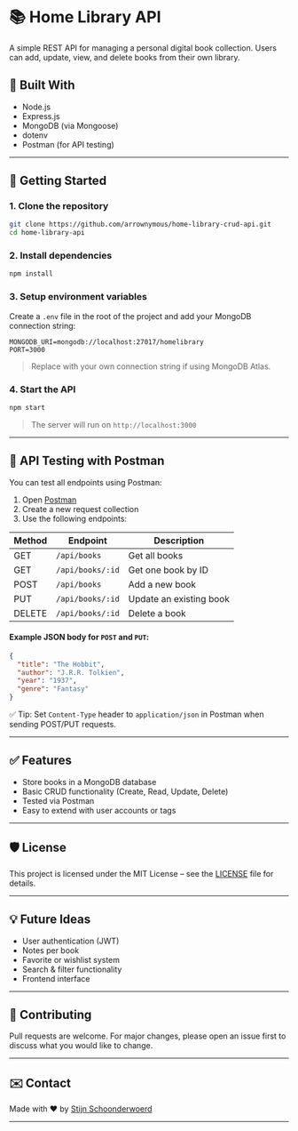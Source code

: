 # 📚 Home Library API

A simple REST API for managing a personal digital book collection. Users can add, update, view, and delete books from their own library.

## 🔧 Built With

- Node.js
- Express.js
- MongoDB (via Mongoose)
- dotenv
- Postman (for API testing)

---

## 🚀 Getting Started

### 1. Clone the repository

```bash
git clone https://github.com/arrownymous/home-library-crud-api.git
cd home-library-api
```

### 2. Install dependencies

```bash
npm install
```

### 3. Setup environment variables

Create a `.env` file in the root of the project and add your MongoDB connection string:

```
MONGODB_URI=mongodb://localhost:27017/homelibrary
PORT=3000
```

> Replace with your own connection string if using MongoDB Atlas.

### 4. Start the API

```bash
npm start
```

> The server will run on `http://localhost:3000`

---

## 🧪 API Testing with Postman

You can test all endpoints using Postman:

1. Open [Postman](https://www.postman.com/)
2. Create a new request collection
3. Use the following endpoints:

| Method | Endpoint         | Description             |
|--------|------------------|-------------------------|
| GET    | `/api/books`     | Get all books           |
| GET    | `/api/books/:id` | Get one book by ID      |
| POST   | `/api/books`     | Add a new book          |
| PUT    | `/api/books/:id` | Update an existing book |
| DELETE | `/api/books/:id` | Delete a book           |

#### Example JSON body for `POST` and `PUT`:

```json
{
  "title": "The Hobbit",
  "author": "J.R.R. Tolkien",
  "year": "1937",
  "genre": "Fantasy"
}
```

✅ Tip: Set `Content-Type` header to `application/json` in Postman when sending POST/PUT requests.

---

## ✅ Features

- Store books in a MongoDB database
- Basic CRUD functionality (Create, Read, Update, Delete)
- Tested via Postman
- Easy to extend with user accounts or tags

---

## 🛡️ License

This project is licensed under the MIT License – see the [LICENSE](LICENSE) file for details.

---

## 💡 Future Ideas

- User authentication (JWT)
- Notes per book
- Favorite or wishlist system
- Search & filter functionality
- Frontend interface

---

## 🙌 Contributing

Pull requests are welcome. For major changes, please open an issue first to discuss what you would like to change.

---

## ✉️ Contact

Made with ❤️ by [Stijn Schoonderwoerd](https://www.linkedin.com/in/stijn-s-1a6b10141/)

---


